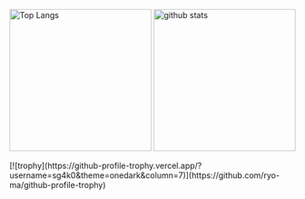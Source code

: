 <p align="left"> 
  <img alt="Top Langs" height="250px" src="https://github-readme-stats.vercel.app/api/top-langs/?username=sg4k0&theme=onedark&show_icons=true">
  <img alt="github stats" height="250px" src="https://github-readme-stats.vercel.app/api?username=sg4k0&theme=onedark&show_icons=true">
</p>
[![trophy](https://github-profile-trophy.vercel.app/?username=sg4k0&theme=onedark&column=7)](https://github.com/ryo-ma/github-profile-trophy)
